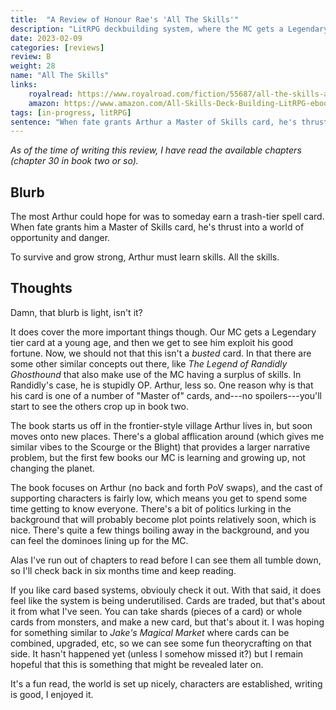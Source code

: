 ```yaml
---
title:  "A Review of Honour Rae's 'All The Skills'"
description: "LitRPG deckbuilding system, where the MC gets a Legendary card as a child."
date: 2023-02-09
categories: [reviews]
review: B
weight: 28
name: "All The Skills"
links:
    royalread: https://www.royalroad.com/fiction/55687/all-the-skills-a-deckbuilding-litrpg
    amazon: https://www.amazon.com/All-Skills-Deck-Building-LitRPG-ebook/dp/B0BM51RQR8
tags: [in-progress, litRPG]
sentence: "When fate grants Arthur a Master of Skills card, he's thrust into a world of opportunity and danger."
---
```


*As of the time of writing this review, I have read the available chapters (chapter 30 in book two or so).*

## Blurb

The most Arthur could hope for was to someday earn a trash-tier spell card. When fate grants him a Master of Skills card, he's thrust into a world of opportunity and danger.

To survive and grow strong, Arthur must learn skills. All the skills.

## Thoughts

Damn, that blurb is light, isn't it?

It does cover the more important things though. Our MC gets a Legendary tier card at a young age, and then we get to see him exploit his good fortune. Now, we should not that this isn't a *busted* card. In that there are some other similar concepts out there, like *The Legend of Randidly Ghosthound* that also make use of the MC having a surplus of skills. In Randidly's case, he is stupidly OP. Arthur, less so. One reason why is that his card is one of a number of "Master of" cards, and---no spoilers---you'll start to see the others crop up in book two.

The book starts us off in the frontier-style village Arthur lives in, but soon moves onto new places. There's a global afflication around (which gives me similar vibes to the Scourge or the Blight) that provides a larger narrative problem, but the first few books our MC is learning and growing up, not changing the planet.

The book focuses on Arthur (no back and forth PoV swaps), and the cast of supporting characters is fairly low, which means you get to spend some time getting to know everyone. There's a bit of politics lurking in the background that will probably become plot points relatively soon, which is nice. There's quite a few things boiling away in the background, and you can feel the dominoes lining up for the MC.

Alas I've run out of chapters to read before I can see them all tumble down, so I'll check back in six months time and keep reading.

If you like card based systems, obviouly check it out. With that said, it does feel like the system is being underutilised. Cards are traded, but that's about it from what I've seen. You can take shards (pieces of a card) or whole cards from monsters, and make a new card, but that's about it. I was hoping for something similar to *Jake's Magical Market* where cards can be combined, upgraded, etc, so we can see some fun theorycrafting on that side. It hasn't happened yet (unless I somehow missed it?) but I remain hopeful that this is something that might be revealed later on.

It's a fun read, the world is set up nicely, characters are established, writing is good, I enjoyed it.